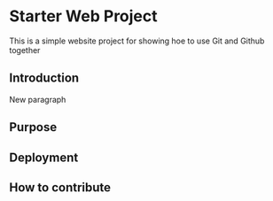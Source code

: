 # Starter Web Project

This is a simple website project for showing hoe to use Git and Github together

## Introduction

New paragraph

## Purpose

## Deployment

## How to contribute